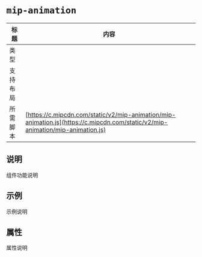 # `mip-animation`

标题|内容
----|----
类型|
支持布局|
所需脚本| [https://c.mipcdn.com/static/v2/mip-animation/mip-animation.js](https://c.mipcdn.com/static/v2/mip-animation/mip-animation.js)

## 说明

组件功能说明

## 示例

示例说明

## 属性

属性说明
